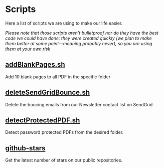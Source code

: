 # Scripts

Here a list of scripts we are using to make our life easier.

*Please note that those scripts aren't bulletproof nor do they have the best code we could have done: they were created quickly (we plan to make them better at some point—meaning probably never), so you are using them at your own risk*

## [addBlankPages.sh](addBlankPages.sh)
Add 10 blank pages to all PDF in the specific folder

## [deleteSendGridBounce.sh](deleteSendGridBounce.sh)
Delete the boucing emails from our Newsletter contact list on SendGrid

## [detectProtectedPDF.sh](detectProtectedPDF.sh)
Detect password protected PDFs from the desired folder.

## [github-stars](github-stars.sh)
Get the latest number of stars on our public repositories.
